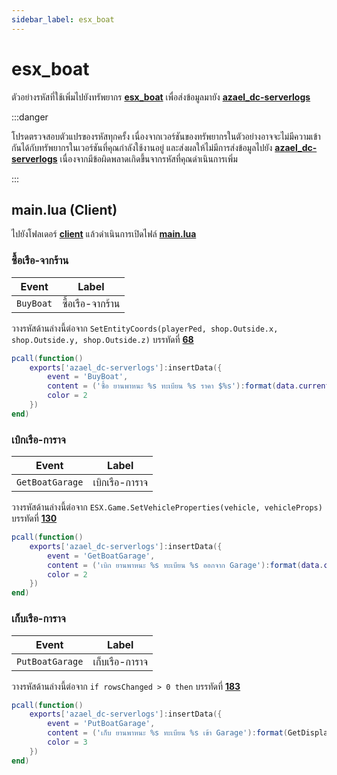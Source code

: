 ```yaml
---
sidebar_label: esx_boat
---
```


# esx_boat

ตัวอย่างรหัสที่ใช้เพิ่มไปยังทรัพยากร **[esx_boat](https://github.com/esx-framework/esx_boat)** เพื่อส่งข้อมูลมายัง **[azael_dc-serverlogs](../../)**

:::danger

โปรดตรวจสอบตัวแปรของรหัสทุกครั้ง เนื่องจากเวอร์ชันของทรัพยากรในตัวอย่างอาจจะไม่มีความเข้ากันได้กับทรัพยากรในเวอร์ชันที่คุณกำลังใช้งานอยู่ และส่งผลให้ไม่มีการส่งข้อมูลไปยัง **[azael_dc-serverlogs](../../)** เนื่องจากมีข้อผิดพลาดเกิดขึ้นจากรหัสที่คุณดำเนินการเพิ่ม

:::

## main.lua (Client)

ไปยังโฟลเดอร์ **[client](https://github.com/esx-framework/esx_boat/tree/main/client)** แล้วดำเนินการเปิดไฟล์ **[main.lua](https://github.com/esx-framework/esx_boat/blob/main/client/main.lua)**

### ซื้อเรือ-จากร้าน

| Event                                  | Label
|----------------------------------------|----------------------------------------
| `BuyBoat`                              | ซื้อเรือ-จากร้าน

วางรหัสด้านล่างนี้ต่อจาก `SetEntityCoords(playerPed, shop.Outside.x, shop.Outside.y, shop.Outside.z)` บรรทัดที่ **[68](https://github.com/esx-framework/esx_boat/blob/main/client/main.lua#L68)**

```lua
pcall(function()
    exports['azael_dc-serverlogs']:insertData({
        event = 'BuyBoat',
        content = ('ซื้อ ยานพาหนะ %s ทะเบียน %s ราคา $%s'):format(data.current.name, plate, ESX.Math.GroupDigits(data.current.price)),
        color = 2
    })
end)
```

### เบิกเรือ-การาจ

| Event                                  | Label
|----------------------------------------|----------------------------------------
| `GetBoatGarage`                        | เบิกเรือ-การาจ

วางรหัสด้านล่างนี้ต่อจาก `ESX.Game.SetVehicleProperties(vehicle, vehicleProps)` บรรทัดที่ **[130](https://github.com/esx-framework/esx_boat/blob/main/client/main.lua#L130)**

```lua
pcall(function()
    exports['azael_dc-serverlogs']:insertData({
        event = 'GetBoatGarage',
        content = ('เบิก ยานพาหนะ %s ทะเบียน %s ออกจาก Garage'):format(data.current.label, vehicleProps.plate),
        color = 2
    })
end)
```

### เก็บเรือ-การาจ

| Event                                  | Label
|----------------------------------------|----------------------------------------
| `PutBoatGarage`                        | เก็บเรือ-การาจ

วางรหัสด้านล่างนี้ต่อจาก `if rowsChanged > 0 then` บรรทัดที่ **[183](https://github.com/esx-framework/esx_boat/blob/main/client/main.lua#L183)**

```lua
pcall(function()
    exports['azael_dc-serverlogs']:insertData({
        event = 'PutBoatGarage',
        content = ('เก็บ ยานพาหนะ %s ทะเบียน %s เข้า Garage'):format(GetDisplayNameFromVehicleModel(vehicleProps.model), vehicleProps.plate),
        color = 3
    })
end)
```
